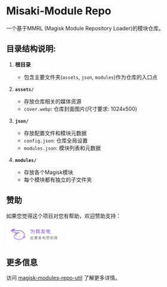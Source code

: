 # Misaki-Module Repo

一个基于MMRL (Magisk Module Repository Loader)的模块仓库。

## 目录结构说明:

1. **根目录**
   * 包含主要文件夹(`assets`, `json`, `modules`)作为仓库的入口点

2. **`assets/`**
   * 存放仓库相关的媒体资源
   * `cover.webp`: 仓库封面图片(尺寸要求: 1024x500)

3. **`json/`**
   * 存放配置文件和模块元数据
   * `config.json`: 仓库全局设置
   * `modules.json`: 模块列表和元数据

4. **`modules/`**
   * 存放各个Magisk模块
   * 每个模块都有独立的子文件夹

## 赞助

如果您觉得这个项目对您有帮助，欢迎赞助支持：

<a href="https://afdian.com/a/misak10"><img src="src/afdian.png" alt="爱发电" width="30%"></a>

## 更多信息

访问 [magisk-modules-repo-util](https://github.com/Googlers-Repo/magisk-modules-repo-util) 了解更多详情。 
